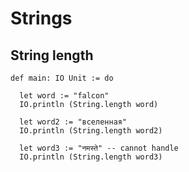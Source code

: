 # Strings


## String length

```lean
def main: IO Unit := do

  let word := "falcon"
  IO.println (String.length word)

  let word2 := "вселенная"
  IO.println (String.length word2)

  let word3 := "नमस्ते" -- cannot handle
  IO.println (String.length word3)
```
